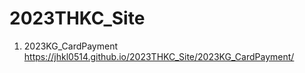 # 2023THKC_Site
1. 2023KG_CardPayment https://jhkl0514.github.io/2023THKC_Site/2023KG_CardPayment/

